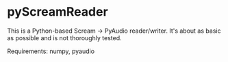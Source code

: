 # pyScreamReader

This is a Python-based Scream -> PyAudio reader/writer. It's about as basic as possible and is not thoroughly tested.

Requirements: numpy, pyaudio
